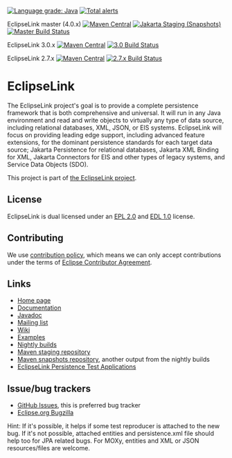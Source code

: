 [//]: # " Copyright (c) 2020, 2022 Oracle and/or its affiliates. All rights reserved. "
[//]: # "  "
[//]: # " This program and the accompanying materials are made available under the "
[//]: # " terms of the Eclipse Public License v. 2.0 which is available at "
[//]: # " http://www.eclipse.org/legal/epl-2.0, "
[//]: # " or the Eclipse Distribution License v. 1.0 which is available at "
[//]: # " http://www.eclipse.org/org/documents/edl-v10.php. "
[//]: # "  "
[//]: # " SPDX-License-Identifier: EPL-2.0 OR BSD-3-Clause "

[![Language grade: Java](https://img.shields.io/lgtm/grade/java/g/eclipse-ee4j/eclipselink.svg?logo=lgtm&logoWidth=18)](https://lgtm.com/projects/g/eclipse-ee4j/eclipselink/context:java)
[![Total alerts](https://img.shields.io/lgtm/alerts/g/eclipse-ee4j/eclipselink.svg?logo=lgtm&logoWidth=18)](https://lgtm.com/projects/g/eclipse-ee4j/eclipselink/alerts/)

EclipseLink master (4.0.x)
[![Maven Central](https://img.shields.io/maven-central/v/org.eclipse.persistence/eclipselink.svg?versionPrefix=4.0&label=Maven%20Central)](https://mvnrepository.com/artifact/org.eclipse.persistence/eclipselink)
[![Jakarta Staging (Snapshots)](https://img.shields.io/nexus/s/https/jakarta.oss.sonatype.org/org.eclipse.persistence/eclipselink.svg)](https://jakarta.oss.sonatype.org/content/repositories/staging/org/eclipse/persistence/eclipselink)
[![Master Build Status](https://ci.eclipse.org/eclipselink/job/eclipselink-nightly-master/badge/icon)](https://ci.eclipse.org/eclipselink/job/eclipselink-nightly-master)

EclipseLink 3.0.x
[![Maven Central](https://img.shields.io/maven-central/v/org.eclipse.persistence/eclipselink.svg?versionPrefix=3.0&label=Maven%20Central)](https://mvnrepository.com/artifact/org.eclipse.persistence/eclipselink)
[![3.0 Build Status](https://ci.eclipse.org/eclipselink/job/eclipselink-nightly-3.0/badge/icon)](https://ci.eclipse.org/eclipselink/job/eclipselink-nightly-3.0)

EclipseLink 2.7.x
[![Maven Central](https://img.shields.io/maven-central/v/org.eclipse.persistence/eclipselink.svg?versionPrefix=2.7&label=Maven%20Central)](https://mvnrepository.com/artifact/org.eclipse.persistence/eclipselink)
[![2.7.x  Build Status](https://ci.eclipse.org/eclipselink/job/eclipselink-nightly-2.7/badge/icon)](https://ci.eclipse.org/eclipselink/job/eclipselink-nightly-2.7)


# EclipseLink

The EclipseLink project's goal is to provide a complete persistence framework that is both
comprehensive and universal. It will run in any Java environment and read and write objects
to virtually any type of data source, including relational databases, XML, JSON, or EIS systems.
EclipseLink will focus on providing leading edge support, including advanced feature extensions,
for the dominant persistence standards for each target data source;
Jakarta Persistence for relational databases, Jakarta XML Binding for XML,
Jakarta Connectors for EIS and other types of legacy systems, and Service Data Objects (SDO).


This project is part of [the EclipseLink project](https://projects.eclipse.org/projects/ee4j.eclipselink).


## License

EclipseLink is dual licensed under an [EPL 2.0](LICENSE.md) and [EDL 1.0](LICENSE.md) license.


## Contributing

We use [contribution policy](CONTRIBUTING.md), which means we can only accept contributions under
the terms of [Eclipse Contributor Agreement](http://www.eclipse.org/legal/ECA.php).


## Links

* [Home page](http://eclipse.org/eclipselink)
* [Documentation](https://www.eclipse.org/eclipselink/documentation/) 
* [Javadoc](https://javadoc.io/doc/org.eclipse.persistence/eclipselink/latest/index.html)
* [Mailing list](https://accounts.eclipse.org/mailing-list/eclipselink-users)
* [Wiki](https://wiki.eclipse.org/EclipseLink)  
* [Examples](https://wiki.eclipse.org/EclipseLink/Examples)
* [Nightly builds](https://www.eclipse.org/eclipselink/downloads/nightly.php)
* [Maven staging repository](https://jakarta.oss.sonatype.org/content/groups/staging/org/eclipse/persistence/)
* [Maven snapshots repository](https://jakarta.oss.sonatype.org/content/repositories/snapshots/org/eclipse/persistence/), another output from the nightly builds
* [EclipseLink Persistence Test Applications](https://github.com/eclipse-ee4j/eclipselink/tree/master/jpa/eclipselink.jpa.testapps/README.md)

## Issue/bug trackers

* [GitHub Issues](https://github.com/eclipse-ee4j/eclipselink/issues), this is preferred bug tracker
* [Eclipse.org Bugzilla](https://bugs.eclipse.org/bugs/buglist.cgi?product=EclipseLink)

Hint: If it's possible, it helps if some test reproducer is attached to the new bug.
If it's not possible, attached entities and persistence.xml file should help too for JPA related bugs.
For MOXy, entities and XML or JSON resources/files are welcome.
